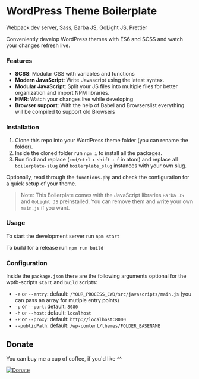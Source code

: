 # WordPress Theme Boilerplate

Webpack dev server, Sass, Barba JS, GoLight JS, Prettier

Conveniently develop WordPress themes with ES6 and SCSS and watch your changes refresh live.

### Features

- **SCSS**: Modular CSS with variables and functions
- **Modern JavaScript**: Write Javascript using the latest syntax.
- **Modular JavaScript**: Split your JS files into multiple files for better organization and import NPM libraries.
- **HMR**: Watch your changes live while developing
- **Browser support**: With the help of Babel and Browserslist everything will be compiled to support old Browsers

### Installation

1. Clone this repo into your WordPress theme folder (you can rename the folder).
2. Inside the cloned folder run `npm i` to install all the packages.
3. Run find and replace (`cmd/ctrl` + `shift` + `f` in atom) and replace all `boilerplate-slug` and `boilerplate_slug` instances with your own slug.

Optionally, read through the `functions.php` and check the configuration for a quick setup of your theme.

> Note: This Boilerplate comes with the JavaScript libraries `Barba JS` and `GoLight JS` preinstalled. You can remove them and write your own `main.js` if you want.

### Usage

To start the development server run `npm start`

To build for a release run `npm run build`

### Configuration

Inside the `package.json` there are the following arguments optional for the wptb-scripts `start` and `build` scripts:

- `-e` or `--entry`: default: `/YOUR_PROCESS_CWD/src/javascripts/main.js` (you can pass an array for mutiple entry points)
- `-p` or `--port`: default: `8080`
- `-h` or `--host`: default: `localhost`
- `-P` or `--proxy`: default: `http://localhost:8000`
- `--publicPath`: default: `/wp-content/themes/FOLDER_BASENAME`

## Donate

You can buy me a cup of coffee, if you'd like ^^

[![Donate](https://www.paypalobjects.com/en_US/CH/i/btn/btn_donateCC_LG.gif)](https://www.paypal.com/cgi-bin/webscr?cmd=_s-xclick&hosted_button_id=AXJFXBX8XLYXQ&source=url)
